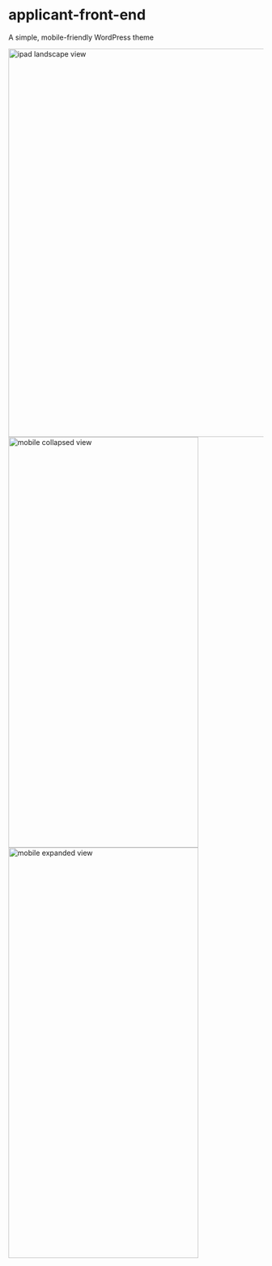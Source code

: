 # applicant-front-end
A simple, mobile-friendly WordPress theme

<img src="https://user-images.githubusercontent.com/12526108/90808024-63efae00-e2ed-11ea-83b3-c1318b61e48c.png" alt="ipad landscape view" width="1024" height="768">

<img src="https://user-images.githubusercontent.com/12526108/90808829-9d74e900-e2ee-11ea-9fb8-87d3575f3ee8.png" alt="mobile collapsed view" width="375" height="812">

<img src="https://user-images.githubusercontent.com/12526108/91301596-2e2a4980-e773-11ea-86d0-d62f0ba51804.png" alt="mobile expanded view" width="375" height="812">

